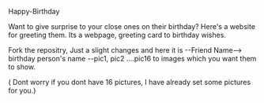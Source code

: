 Happy-Birthday

Want to give surprise to your close ones on their birthday? Here's a website for greeting them.
Its a webpage, greeting card to birthday wishes. 

Fork the repositry, Just a slight changes and here it is
     --Friend Name--> birthday person's name
     --pic1, pic2 ....pic16 to images which you want them to show.
     
( Dont worry if you dont have 16 pictures, I have already set some pictures for you.)
